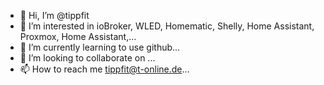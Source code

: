 - 👋 Hi, I’m @tippfit
- 👀 I’m interested in ioBroker, WLED, Homematic, Shelly, Home Assistant, Proxmox, Home Assistant,...
- 🌱 I’m currently learning to use github...
- 💞️ I’m looking to collaborate on ...
- 📫 How to reach me tippfit@t-online.de...

<!---
tippfit/tippfit is a ✨ special ✨ repository because its `README.md` (this file) appears on your GitHub profile.
You can click the Preview link to take a look at your changes.
--->
